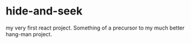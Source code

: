 # hide-and-seek
my very first react project. Something of a precursor to my much better hang-man project.
